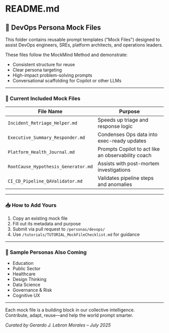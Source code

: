 # README.md  
## 👷 DevOps Persona Mock Files

This folder contains reusable prompt templates ("Mock Files") designed to assist DevOps engineers, SREs, platform architects, and operations leaders.

These files follow the MockMind Method and demonstrate:

- Consistent structure for reuse  
- Clear persona targeting  
- High-impact problem-solving prompts  
- Conversational scaffolding for Copilot or other LLMs

---

### 📂 Current Included Mock Files

| File Name                                | Purpose |
|------------------------------------------|---------|
| `Incident_Retriage_Helper.md`            | Speeds up triage and response logic  
| `Executive_Summary_Responder.md`         | Condenses Ops data into exec-ready updates  
| `Platform_Health_Journal.md`             | Prompts Copilot to act like an observability coach  
| `RootCause_Hypothesis_Generator.md`      | Assists with post-mortem investigations  
| `CI_CD_Pipeline_QAValidator.md`          | Validates pipeline steps and anomalies  

---

### 📥 How to Add Yours

1. Copy an existing mock file  
2. Fill out its metadata and purpose  
3. Submit via pull request to `/personas/devops/`  
4. Use `/tutorials/TUTORIAL_MockFileChecklist.md` for guidance

---

### 🧠 Sample Personas Also Coming

- Education  
- Public Sector  
- Healthcare  
- Design Thinking  
- Data Science  
- Governance & Risk  
- Cognitive UX

---

Each mock file is a building block in our collective intelligence.  
Contribute, adapt, reuse—and help the world prompt smarter.

*Curated by Gerardo J. Lebron Morales – July 2025*

